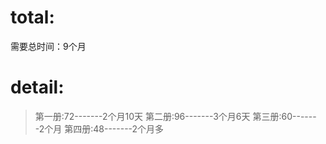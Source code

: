# total:
 需要总时间：9个月

# detail:

> 第一册:72-------2个月10天
> 第二册:96-------3个月6天
> 第三册:60-------2个月
> 第四册:48-------2个月多   

